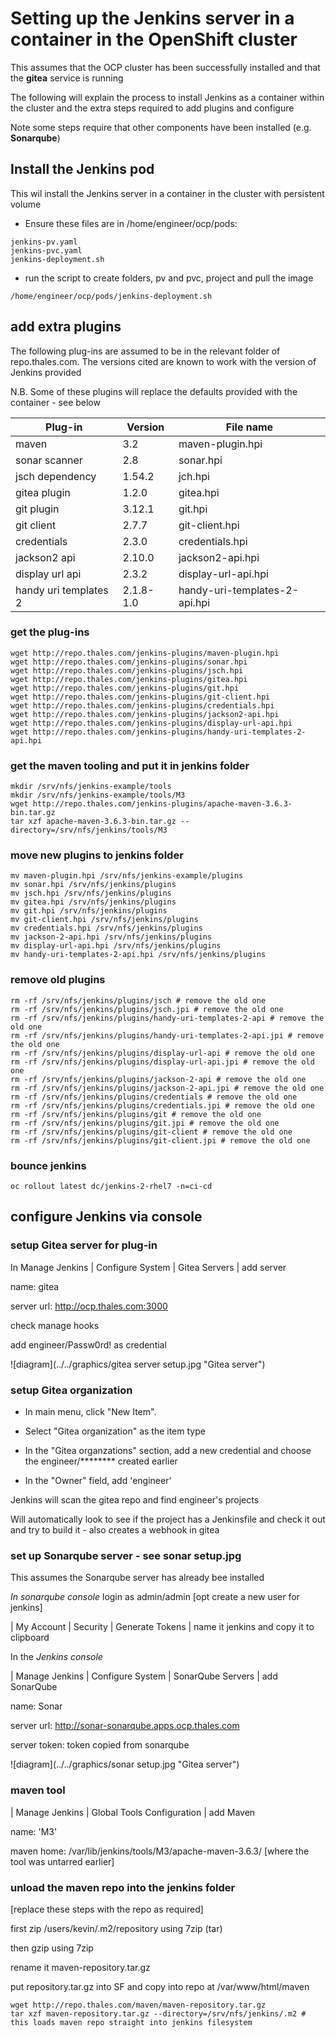# Setting up the Jenkins server in a container in the OpenShift cluster

This assumes that the OCP cluster has been successfully installed and that the **gitea** service is running

The following will explain the process to install Jenkins as a container within the cluster and the extra steps required to add plugins and configure

Note some steps require that other components have been installed (e.g. **Sonarqube**)

## Install the Jenkins pod

This wil install the Jenkins server in a container in the cluster with persistent volume

* Ensure these files are in /home/engineer/ocp/pods:

```
jenkins-pv.yaml
jenkins-pvc.yaml
jenkins-deployment.sh
```

* run the script to create folders, pv and pvc, project and pull the image

```
/home/engineer/ocp/pods/jenkins-deployment.sh
```

## add extra plugins

The following plug-ins are assumed to be in the relevant folder of repo.thales.com. The versions cited are known to work with the version of Jenkins provided 

N.B. Some of these plugins will replace the defaults provided with the container - see below

| Plug-in | Version    | File name |
| ----- |------| --------- |
| maven    | 3.2 | maven-plugin.hpi |
| sonar scanner      | 2.8      |  sonar.hpi |
| jsch dependency | 1.54.2 | jch.hpi |
| gitea plugin | 1.2.0 | gitea.hpi |
| git plugin | 3.12.1 | git.hpi |
| git client | 2.7.7 | git-client.hpi |
| credentials | 2.3.0 | credentials.hpi |
| jackson2 api | 2.10.0 | jackson2-api.hpi |
| display url api | 2.3.2 | display-url-api.hpi |
| handy uri templates 2 | 2.1.8-1.0 | handy-uri-templates-2-api.hpi |


### get the plug-ins


```
wget http://repo.thales.com/jenkins-plugins/maven-plugin.hpi
wget http://repo.thales.com/jenkins-plugins/sonar.hpi
wget http://repo.thales.com/jenkins-plugins/jsch.hpi
wget http://repo.thales.com/jenkins-plugins/gitea.hpi
wget http://repo.thales.com/jenkins-plugins/git.hpi
wget http://repo.thales.com/jenkins-plugins/git-client.hpi
wget http://repo.thales.com/jenkins-plugins/credentials.hpi
wget http://repo.thales.com/jenkins-plugins/jackson2-api.hpi
wget http://repo.thales.com/jenkins-plugins/display-url-api.hpi
wget http://repo.thales.com/jenkins-plugins/handy-uri-templates-2-api.hpi
```

### get the maven tooling and put it in jenkins folder

```
mkdir /srv/nfs/jenkins-example/tools
mkdir /srv/nfs/jenkins-example/tools/M3
wget http://repo.thales.com/jenkins-plugins/apache-maven-3.6.3-bin.tar.gz
tar xzf apache-maven-3.6.3-bin.tar.gz --directory=/srv/nfs/jenkins/tools/M3
```

### move new plugins to jenkins folder

```
mv maven-plugin.hpi /srv/nfs/jenkins-example/plugins
mv sonar.hpi /srv/nfs/jenkins/plugins
mv jsch.hpi /srv/nfs/jenkins/plugins
mv gitea.hpi /srv/nfs/jenkins/plugins
mv git.hpi /srv/nfs/jenkins/plugins
mv git-client.hpi /srv/nfs/jenkins/plugins
mv credentials.hpi /srv/nfs/jenkins/plugins
mv jackson-2-api.hpi /srv/nfs/jenkins/plugins
mv display-url-api.hpi /srv/nfs/jenkins/plugins
mv handy-uri-templates-2-api.hpi /srv/nfs/jenkins/plugins
```

### remove old plugins

```
rm -rf /srv/nfs/jenkins/plugins/jsch # remove the old one
rm -rf /srv/nfs/jenkins/plugins/jsch.jpi # remove the old one
rm -rf /srv/nfs/jenkins/plugins/handy-uri-templates-2-api # remove the old one
rm -rf /srv/nfs/jenkins/plugins/handy-uri-templates-2-api.jpi # remove the old one
rm -rf /srv/nfs/jenkins/plugins/display-url-api # remove the old one
rm -rf /srv/nfs/jenkins/plugins/display-url-api.jpi # remove the old one
rm -rf /srv/nfs/jenkins/plugins/jackson-2-api # remove the old one
rm -rf /srv/nfs/jenkins/plugins/jackson-2-api.jpi # remove the old one
rm -rf /srv/nfs/jenkins/plugins/credentials # remove the old one
rm -rf /srv/nfs/jenkins/plugins/credentials.jpi # remove the old one
rm -rf /srv/nfs/jenkins/plugins/git # remove the old one
rm -rf /srv/nfs/jenkins/plugins/git.jpi # remove the old one
rm -rf /srv/nfs/jenkins/plugins/git-client # remove the old one
rm -rf /srv/nfs/jenkins/plugins/git-client.jpi # remove the old one
```

### bounce jenkins

```
oc rollout latest dc/jenkins-2-rhel7 -n=ci-cd
```


## configure Jenkins via console

### setup Gitea server for plug-in

In Manage Jenkins | Configure System | Gitea Servers | add server

name: gitea 

server url: http://ocp.thales.com:3000

check manage hooks

add engineer/Passw0rd! as credential

![diagram](../../graphics/gitea server setup.jpg "Gitea server")

### setup Gitea organization

* In main menu, click "New Item".

* Select "Gitea organization" as the item type

* In the "Gitea organzations" section, add a new credential and choose the engineer/******** created earlier

* In the "Owner" field, add 'engineer'

Jenkins will scan the gitea repo and find engineer's projects 

Will automatically look to see if the project has a Jenkinsfile and check it out and try to build it - also creates a webhook in gitea


### set up Sonarqube  server  - see sonar setup.jpg

This assumes the Sonarqube server has already bee installed 

_In sonarqube console_ login as admin/admin [opt create a new user for jenkins] 

| My Account | Security | Generate Tokens | name it jenkins and copy it to clipboard

In the _Jenkins console_

| Manage Jenkins | Configure System | SonarQube Servers | add SonarQube

name: Sonar

server url: http://sonar-sonarqube.apps.ocp.thales.com 

server token: token copied from sonarqube 

![diagram](../../graphics/sonar setup.jpg "Gitea server")

### maven tool

| Manage Jenkins | Global Tools Configuration | add Maven 

name: 'M3' 

maven home: /var/lib/jenkins/tools/M3/apache-maven-3.6.3/ [where the tool was untarred earlier]

### unload the maven repo into the jenkins folder

[replace these steps with the repo as required]

first zip /users/kevin/.m2/repository using 7zip (tar)

then gzip using 7zip

rename it maven-repository.tar.gz

put repository.tar.gz into SF and copy into repo at /var/www/html/maven

```
wget http://repo.thales.com/maven/maven-repository.tar.gz
tar xzf maven-repository.tar.gz --directory=/srv/nfs/jenkins/.m2 # this loads maven repo straight into jenkins filesystem
```